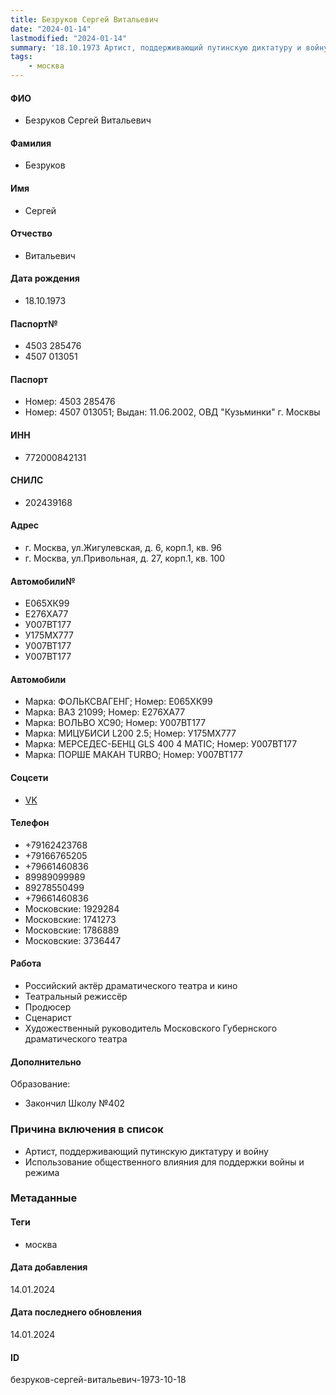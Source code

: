 ```yaml
---
title: Безруков Сергей Витальевич
date: "2024-01-14"
lastmodified: "2024-01-14"
summary: '18.10.1973 Артист, поддерживающий путинскую диктатуру и войну. - Использование общественного влияния для поддержки войны и режима'
tags: 
    - москва
---
```

<!--# pp2-->
<!--## Фигурант-->
<!--### Личные данные-->
#### ФИО
- Безруков Сергей Витальевич
#### Фамилия
- Безруков
#### Имя
- Сергей
#### Отчество
- Витальевич
#### Дата рождения
- 18.10.1973
#### Паспорт№
- 4503 285476
- 4507 013051
#### Паспорт
- Номер: 4503 285476
- Номер: 4507 013051; Выдан: 11.06.2002, ОВД "Кузьминки" г. Москвы
#### ИНН
- 772000842131
#### СНИЛС
- 202439168
#### Адрес
- г. Москва, ул.Жигулевская, д. 6, корп.1, кв. 96
- г. Москва, ул.Привольная, д. 27, корп.1, кв. 100
#### Автомобили№
- Е065ХК99
- Е276ХА77
- У007ВТ177
- У175МХ777
- У007ВТ177
- У007ВТ177
#### Автомобили
- Марка: ФОЛЬКСВАГЕНГ; Номер: Е065ХК99
- Марка: ВАЗ 21099; Номер: Е276ХА77
- Марка: ВОЛЬВО ХС90; Номер: У007ВТ177
- Марка: МИЦУБИСИ L200 2.5; Номер: У175МХ777
- Марка: МЕРСЕДЕС-БЕНЦ GLS 400 4 МАТIС; Номер: У007ВТ177
- Марка: ПОРШЕ МАКАН ТURВО; Номер: У007ВТ177
#### Соцсети
- [VK](https://vk.com/id328703378)
#### Телефон
- +79162423768
- +79166765205
- +79661460836
- 89989099989
- 89278550499
- +79661460836
- Московские: 1929284
- Московские: 1741273
- Московские: 1786889
- Московские: 3736447
#### Работа
- Российский актёр драматического театра и кино
- Театральный режиссёр
- Продюсер
- Сценарист
- Художественный руководитель Московского Губернского драматического театра
#### Дополнительно
Образование:
- Закончил Школу №402
### Причина включения в список
- Артист, поддерживающий путинскую диктатуру и войну
- Использование общественного влияния для поддержки войны и режима
### Метаданные
#### Теги
- москва
#### Дата добавления
14.01.2024
#### Дата последнего обновления
14.01.2024
#### ID
безруков-сергей-витальевич-1973-10-18
<!--## END;-->
